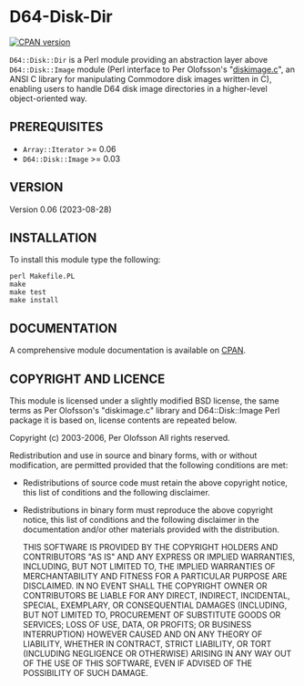 D64-Disk-Dir
============

[![CPAN version](https://badge.fury.io/pl/D64-Disk-Dir.png)](https://metacpan.org/pod/D64::Disk::Dir)

`D64::Disk::Dir` is a Perl module providing an abstraction layer above `D64::Disk::Image` module (Perl interface to Per Olofsson's "[diskimage.c](https://paradroid.automac.se/diskimage/)", an ANSI C library for manipulating Commodore disk images written in C), enabling users to handle D64 disk image directories in a higher-level object-oriented way.

PREREQUISITES
-------------

* `Array::Iterator` >= 0.06
* `D64::Disk::Image` >= 0.03

VERSION
-------

Version 0.06 (2023-08-28)

INSTALLATION
------------

To install this module type the following:

    perl Makefile.PL
    make
    make test
    make install

DOCUMENTATION
-------------

A comprehensive module documentation is available on [CPAN](https://metacpan.org/pod/D64::Disk::Dir).

COPYRIGHT AND LICENCE
---------------------

This module is licensed under a slightly modified BSD license, the same terms as Per Olofsson's "diskimage.c" library and D64::Disk::Image Perl package it is based on, license contents are repeated below.

Copyright (c) 2003-2006, Per Olofsson
All rights reserved.

Redistribution and use in source and binary forms, with or without modification, are permitted provided that the following conditions are met:

* Redistributions of source code must retain the above copyright notice, this list of conditions and the following disclaimer.
* Redistributions in binary form must reproduce the above copyright notice, this list of conditions and the following disclaimer in the documentation and/or other materials provided with the distribution.

    THIS SOFTWARE IS PROVIDED BY THE COPYRIGHT HOLDERS AND CONTRIBUTORS "AS IS" AND ANY EXPRESS OR IMPLIED WARRANTIES, INCLUDING, BUT NOT LIMITED TO, THE IMPLIED WARRANTIES OF MERCHANTABILITY AND FITNESS FOR A PARTICULAR PURPOSE ARE DISCLAIMED. IN NO EVENT SHALL THE COPYRIGHT OWNER OR CONTRIBUTORS BE LIABLE FOR ANY DIRECT, INDIRECT, INCIDENTAL, SPECIAL, EXEMPLARY, OR CONSEQUENTIAL DAMAGES (INCLUDING, BUT NOT LIMITED TO, PROCUREMENT OF SUBSTITUTE GOODS OR SERVICES; LOSS OF USE, DATA, OR PROFITS; OR BUSINESS INTERRUPTION) HOWEVER CAUSED AND ON ANY THEORY OF LIABILITY, WHETHER IN CONTRACT, STRICT LIABILITY, OR TORT (INCLUDING NEGLIGENCE OR OTHERWISE) ARISING IN ANY WAY OUT OF THE USE OF THIS SOFTWARE, EVEN IF ADVISED OF THE POSSIBILITY OF SUCH DAMAGE.
